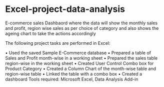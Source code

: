 # Excel-project-data-analysis
E-commerce sales Dashbaord where the data will show the monthly sales and profit, region wise sales as per choice of category and also shows the ageing chart to take the actions accordingly

The following project tasks are performed in Excel:

• Used the saved Sample E-Commerce database
• Prepared a table of Sales and Profit month-wise in a working sheet
• Prepared the sales table region-wise in the working sheet
• Created User Control Combo box for Product Category
• Created a Column Chart of the month-wise table and region-wise table
• Linked the table with a combo box
• Created a dashboard Tools required: Microsoft Excel, Data Analysis Add-in
